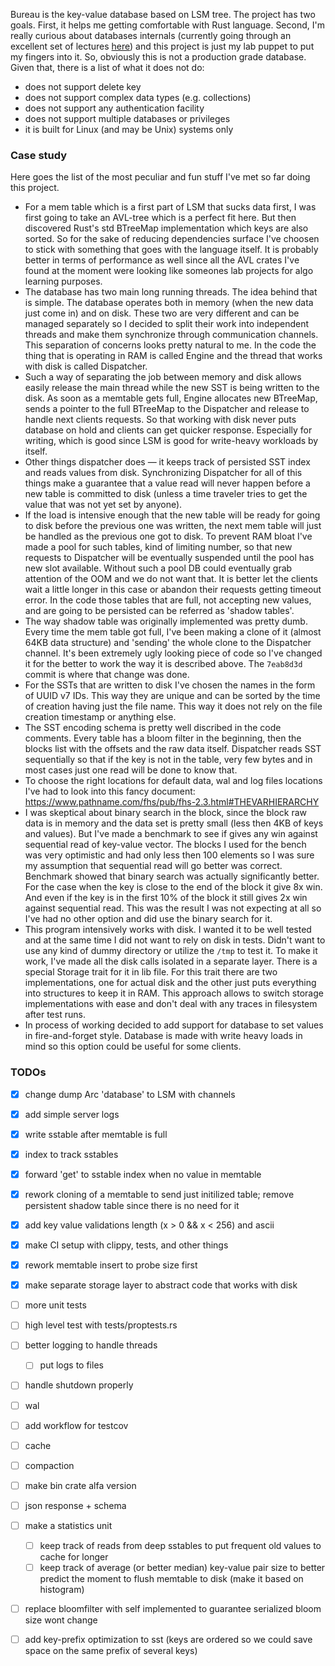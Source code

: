 Bureau is the key-value database based on LSM tree. The project has two goals. First, it helps me getting comfortable with Rust language. Second, I'm really curious about databases internals (currently going through an excellent set of lectures [here](https://youtube.com/playlist?list=PLSE8ODhjZXjaKScG3l0nuOiDTTqpfnWFf&si=kDk7n-zLPoWhAbBy)) and this project is just my lab puppet to put my fingers into it. So, obviously this is not a production grade database. Given that, there is a list of what it does not do:
- does not support delete key
- does not support complex data types (e.g. collections)
- does not support any authentication facility
- does not support multiple databases or privileges
- it is built for Linux (and may be Unix) systems only

### Case study
Here goes the list of the most peculiar and fun stuff I've met so far doing this project.
* For a mem table which is a first part of LSM that sucks data first, I was first going to take an AVL-tree which is a perfect fit here. But then discovered Rust's std BTreeMap implementation which keys are also sorted. So for the sake of reducing dependencies surface I've choosen to stick with something that goes with the language itself. It is probably better in terms of performance as well since all the AVL crates I've found at the moment were looking like someones lab projects for algo learning purposes.
* The database has two main long running threads. The idea behind that is simple. The database operates both in memory (when the new data just come in) and on disk. These two are very different and can be managed separately so I decided to split their work into independent threads and make them synchronize through communication channels. This separation of concerns looks pretty natural to me. In the code the thing that is operating in RAM is called Engine and the thread that works with disk is called Dispatcher. 
* Such a way of separating the job between memory and disk allows easily release the main thread while the new SST is being written to the disk. As soon as a memtable gets full, Engine allocates new BTreeMap, sends a pointer to the full BTreeMap to the Dispatcher and release to handle next clients requests. So that working with disk never puts database on hold and clients can get quicker response. Especially for writing, which is good since LSM is good for write-heavy workloads by itself. 
* Other things dispatcher does — it keeps track of persisted SST index and reads values from disk. Synchronizing Dispatcher for all of this things make a guarantee that a value read will never happen before a new table is committed to disk (unless a time traveler tries to get the value that was not yet set by anyone).
* If the load is intensive enough that the new table will be ready for going to disk before the previous one was written, the next mem table will just be handled as the previous one got to disk. To prevent RAM bloat I've made a pool for such tables, kind of limiting number, so that new requests to Dispatcher will be eventually suspended until the pool has new slot available. Without such a pool DB could eventually grab attention of the OOM and we do not want that. It is better let the clients wait a little longer in this case or abandon their requests getting timeout error. In the code those tables that are full, not accepting new values, and are going to be persisted can be referred as 'shadow tables'.
* The way shadow table was originally implemented was pretty dumb. Every time the mem table got full, I've been making a clone of it (almost 64KB data structure) and 'sending' the whole clone to the Dispatcher channel. It's been extremely ugly looking piece of code so I've changed it for the better to work the way it is described above. The `7eab8d3d` commit is where that change was done.
* For the SSTs that are written to disk I've chosen the names in the form of UUID v7 IDs. This way they are unique and can be sorted by the time of creation having just the file name. This way it does not rely on the file creation timestamp or anything else.
* The SST encoding schema is pretty well discribed in the code comments. Every table has a bloom filter in the beginning, then the blocks list with the offsets and the raw data itself. Dispatcher reads SST sequentially so that if the key is not in the table, very few bytes and in most cases just one read will be done to know that.
* To choose the right locations for default data, wal and log files locations I've had to look into this fancy document: https://www.pathname.com/fhs/pub/fhs-2.3.html#THEVARHIERARCHY
* I was skeptical about binary search in the block, since the block raw data is in memory and the data set is pretty small (less then 4KB of keys and values). But I've made a benchmark to see if gives any win against sequential read of key-value vector. The blocks I used for the bench was very optimistic and had only less then 100 elements so I was sure my assumption that sequential read will go better was correct. Benchmark showed that binary search was actually significantly better. For the case when the key is close to the end of the block it give 8x win. And even if the key is in the first 10% of the block it still gives 2x win against sequential read. This was the result I was not expecting at all so I've had no other option and did use the binary search for it.
* This program intensively works with disk. I wanted it to be well tested and at the same time I did not want to rely on disk in tests. Didn't want to use any kind of dummy directory or utilize the `/tmp` to test it. To make it work, I've made all the disk calls isolated in a separate layer. There is a special Storage trait for it in lib file. For this trait there are two implementations, one for actual disk and the other just puts everything into structures to keep it in RAM. This approach allows to switch storage implementations with ease and don't deal with any traces in filesystem after test runs.
* In process of working decided to add support for database to set values in fire-and-forget style. Database is made with write heavy loads in mind so this option could be useful for some clients.

### TODOs
- [x] change dump Arc 'database' to LSM with channels
- [x] add simple server logs
- [x] write sstable after memtable is full
- [x] index to track sstables
- [x] forward 'get' to sstable index when no value in memtable
- [x] rework cloning of a memtable to send just initilized table; remove persistent shadow table since there is no need for it
- [x] add key value validations length (x > 0 && x < 256) and ascii
- [x] make CI setup with clippy, tests, and other things
- [x] rework memtable insert to probe size first
- [x] make separate storage layer to abstract code that works with disk
- [ ] more unit tests
- [ ] high level test with tests/proptests.rs
- [ ] better logging to handle threads
  - [ ] put logs to files
- [ ] handle shutdown properly
- [ ] wal
- [ ] add workflow for testcov
- [ ] cache
- [ ] compaction
- [ ] make bin crate alfa version
- [ ] json response + schema
- [ ] make a statistics unit
  - [ ] keep track of reads from deep sstables to put frequent old values to cache for longer
  - [ ] keep track of average (or better median) key-value pair size to better predict the moment to flush memtable to disk (make it based on histogram)
- [ ] replace bloomfilter with self implemented to guarantee serialized bloom size wont change
- [ ] add key-prefix optimization to sst (keys are ordered so we could save space on the same prefix of several keys)

